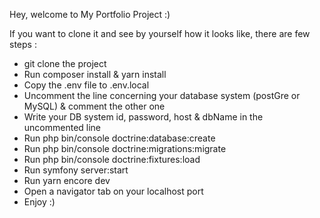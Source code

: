 
Hey, welcome to My Portfolio Project :)

If you want to clone it and see by yourself how it looks like, there are few steps :
* git clone the project
* Run composer install & yarn install
* Copy the .env file to .env.local
* Uncomment the line concerning your database system (postGre or MySQL) & comment the other one
* Write your DB system id, password, host & dbName in the uncommented line
* Run php bin/console doctrine:database:create
* Run php bin/console doctrine:migrations:migrate
* Run php bin/console doctrine:fixtures:load
* Run symfony server:start
* Run yarn encore dev
* Open a navigator tab on your localhost port
* Enjoy :)
